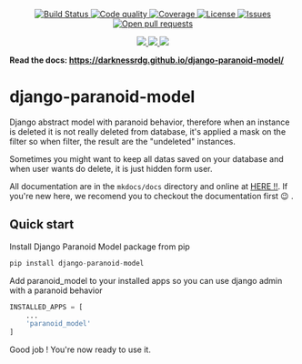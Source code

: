 <p align="center">
    <a 
        href="https://travis-ci.org/DarknessRdg/django-paranoid-model">
        <img
            src="https://travis-ci.org/DarknessRdg/django-paranoid-model.svg?branch=master"
            alt="Build Status" />
    </a>
    <a href="https://app.codacy.com/manual/DarknessRdg/django-paranoid-model?utm_source=github.com&utm_medium=referral&utm_content=DarknessRdg/django-paranoid-model&utm_campaign=Badge_Grade_Dashboard">
        <img
            src="https://api.codacy.com/project/badge/Grade/bd361ce3dc054deb83e8d1255cb1b895" 
            alt="Code quality" />
    </a>
    <a href="https://www.codacy.com/manual/DarknessRdg/django-paranoid-model?utm_source=github.com&utm_medium=referral&utm_content=DarknessRdg/django-paranoid-model&utm_campaign=Badge_Coverage">
        <img
            src="https://api.codacy.com/project/badge/Coverage/5b00ace127fb409fb2eb6e5468066d2f"
            alt="Coverage" />
    </a>
    <a href="/LICENSE.md">
        <img
            src="https://img.shields.io/github/license/DarknessRdg/django-paranoid-model.svg" 
            alt="License" />
    </a>
    <a href="https://github.com/DarknessRdg/django-paranoid-model/issues">
        <img
            src="https://img.shields.io/github/issues/darknessrdg/django-paranoid-model?color=0088ff"
            alt="Issues" />
    </a>
    <a href="https://github.com/DarknessRdg/django-paranoid-model/pulls">
        <img
            src="https://img.shields.io/github/issues-pr/darknessrdg/django-paranoid-model?color=0088ff" 
            alt="Open pull requests" />
    </a>
</p>

<p align="center">
    <a 
        href="https://pypi.org/project/django-paranoid-model/"
        alt="PiPy downloads">
        <img src="https://img.shields.io/pypi/dm/django-paranoid-model?color=informational" />
    </a>
    <a 
        href="https://pypi.org/project/django-paranoid-model/"
        alt="PiPy version">
        <img src="https://img.shields.io/pypi/v/django-paranoid-model" />
    </a>
    <a 
        href="https://pypi.org/project/django-paranoid-model/"
        alt="PiPy status">
        <img src="https://img.shields.io/pypi/status/django-paranoid-model?color=important" />
    </a>
</p>

**Read the docs: <https://darknessrdg.github.io/django-paranoid-model/>**

# django-paranoid-model

Django abstract model with paranoid behavior, therefore when an instance is deleted it is not really deleted from database, it's applied a mask on the filter so when filter, the result are the "undeleted" instances.

Sometimes you might want to keep all datas saved on your database and when user wants do delete, it is just hidden form user.

All documentation are in the `mkdocs/docs` directory and online at [HERE !!](https://darknessrdg.github.io/django-paranoid-model/). If you're new here, we recomend you to checkout the documentation first :wink: .

## Quick start

Install Django Paranoid Model package from pip

```py
pip install django-paranoid-model
```

Add paranoid_model to your installed apps so you can use django admin with a paranoid behavior

```py
INSTALLED_APPS = [
    ...
    'paranoid_model'
]
```

Good job ! You're now ready to use it.
